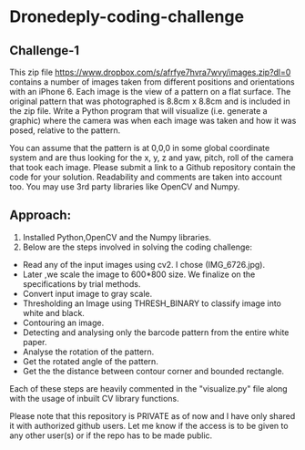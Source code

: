 # Dronedeply-coding-challenge

## Challenge-1


This zip file https://www.dropbox.com/s/afrfye7hvra7wvy/images.zip?dl=0 contains a number of images taken from different positions and orientations with an iPhone 6. Each image is the view of a pattern on a flat surface. The original pattern that was photographed is 8.8cm x 8.8cm and is included in the zip file. Write a Python program that will visualize (i.e. generate a graphic) where the camera was when each image was taken and how it was posed, relative to the pattern.

You can assume that the pattern is at 0,0,0 in some global coordinate system and are thus looking for the x, y, z and yaw, pitch, roll of the camera that took each image. Please submit a link to a Github repository contain the code for your solution. Readability and comments are taken into account too. You may use 3rd party libraries like OpenCV and Numpy.
## Approach:

1. Installed Python,OpenCV and the Numpy libraries.
2. Below are the steps involved in solving the coding challenge:

 - Read any of the input images using cv2. I chose (IMG_6726.jpg).
 - Later ,we scale the image to 600*800 size. We finalize on the specifications by trial methods.
 - Convert input image to gray scale.
 - Thresholding an Image using THRESH_BINARY to classify image into white and black.
 - Contouring an image.
 - Detecting and analysing only the barcode pattern from the entire white paper.
 - Analyse the rotation of the pattern.
 - Get the rotated angle of the pattern.
 - Get the the distance between contour corner and bounded rectangle.

 Each of these steps are heavily commented in the "visualize.py" file along with the usage of inbuilt CV library functions.

 Please note that this repository is PRIVATE as of now and I have only shared it with authorized github users.
 Let me know if the access is to be given to any other user(s) or if the repo has to be made public.





